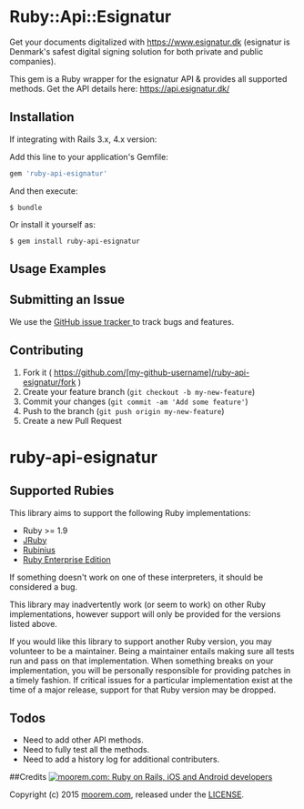 # Ruby::Api::Esignatur

Get your documents digitalized with https://www.esignatur.dk (esignatur is Denmark's safest digital signing solution for both private and public companies).

This gem is a Ruby wrapper for the esignatur API & provides all supported methods. Get the API details here: https://api.esignatur.dk/

## Installation

If integrating with Rails 3.x, 4.x version:

Add this line to your application's Gemfile:

```ruby
gem 'ruby-api-esignatur'
```

And then execute:

    $ bundle

Or install it yourself as:

    $ gem install ruby-api-esignatur

## Usage Examples


## Submitting an Issue
We use the [GitHub issue tracker ](https://github.com/moorem/ruby-api-esignatur/issues) to track bugs and features.


## Contributing

1. Fork it ( https://github.com/[my-github-username]/ruby-api-esignatur/fork )
2. Create your feature branch (`git checkout -b my-new-feature`)
3. Commit your changes (`git commit -am 'Add some feature'`)
4. Push to the branch (`git push origin my-new-feature`)
5. Create a new Pull Request
# ruby-api-esignatur


## <a name="rubies">Supported Rubies</a>
This library aims to support the following Ruby implementations:

* Ruby >= 1.9
* [JRuby](http://www.jruby.org/)
* [Rubinius](http://rubini.us/)
* [Ruby Enterprise Edition](http://www.rubyenterpriseedition.com/)

If something doesn't work on one of these interpreters, it should be considered
a bug.

This library may inadvertently work (or seem to work) on other Ruby
implementations, however support will only be provided for the versions listed
above.

If you would like this library to support another Ruby version, you may
volunteer to be a maintainer. Being a maintainer entails making sure all tests
run and pass on that implementation. When something breaks on your
implementation, you will be personally responsible for providing patches in a
timely fashion. If critical issues for a particular implementation exist at the
time of a major release, support for that Ruby version may be dropped.

## <a name="todos">Todos</a>
* Need to add other API methods.
* Need to fully test all the methods.
* Need to add a history log for additional contributers.


##Credits
[![moorem.com: Ruby on Rails, iOS and Android developers](http://www.moorem.com/images/logo.png "Ruby on Rails, iOS and Android developers")](http://moorem.com)

Copyright (c) 2015 [moorem.com](http://moorem.com "Ruby on Rails, iOS and Android developers"), released under the [LICENSE](https://github.com/moorem/ruby-api-esignatur/blob/master/LICENSE.txt).



